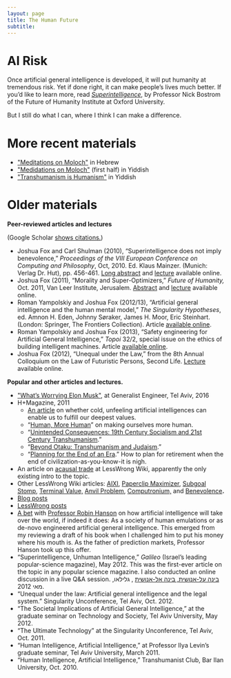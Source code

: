 ```yaml
---
layout: page
title: The Human Future
subtitle:
---
```

AI Risk
=======

Once artificial general intelligence is developed, it will put humanity at tremendous risk. Yet if done right, it can make people’s lives much better. If you’d like to learn more, read [_Superintelligence_](https://en.wikipedia.org/wiki/Superintelligence:_Paths,_Dangers,_Strategies), by Professor Nick Bostrom of the Future of Humanity Institute at Oxford University.

But I still do what I can, where I think I can make a difference. 

# More recent materials
* ["Meditations on Moloch"](https://rationality.co.il/slatestarcodex/meditations-on-moloch/) in Hebrew
* ["Medidations on Moloch"](https://joshuafox.com/yiddish/%D7%94%D7%99%D7%A8%D7%94%D7%95%D7%A8%D7%99%D7%9D%20%D7%90%D7%B1%D7%A3%20%D7%9E%D6%B9%D7%9C%D6%B6%D7%9A/) (first half) in Yiddish
* ["Transhumanism is Humanism"](https://joshuafox.com/yiddish/%D7%98%D7%A8%D7%90%D6%B7%D7%A0%D7%A1%D7%94%D7%95%D7%9E%D7%90%D6%B7%D7%A0%D7%99%D7%96%D7%9D%20%D7%90%D7%99%D7%96%20%D7%94%D7%95%D7%9E%D7%90%D6%B7%D7%A0%D7%99%D7%96%D7%9D/) in Yiddish
 
# Older materials
**Peer-reviewed articles and lectures**

(Google Scholar [shows citations.](https://scholar.google.com/citations?hl=en&user=d0FLp-q9vFEC&view_op=list_works&pagesize=100))

*   Joshua Fox and Carl Shulman (2010), “Superintelligence does not imply benevolence,” _Proceedings of the VIII European Conference on Computing and Philosophy_, Oct, 2010. Ed. Klaus Mainzer. (Munich: Verlag Dr. Hut), pp. 456-461. [Long abstract](/wp-content/uploads/2014/10/FoxShulman_SuperintelligenceBenevolence.pdf) and [lecture](https://www.youtube.com/watch?v=S-BkGEh806M)  available online.
*   Joshua Fox (2011), “Morality and Super-Optimizers,” _Future of Humanity,_ Oct. 2011, Van Leer Institute, Jerusalem. [Abstract](https://adarti.blogspot.com/2011/10/lets-not-anthropomorphize-morality-and.html) and [lecture](https://adarti.blogspot.com/2011/10/lets-not-anthropomorphize-morality-and.html) available online.
*   Roman Yampolskiy and Joshua Fox (2012/13), “Artificial general intelligence and the human mental model,” _The Singularity Hypotheses_, ed. Amnon H. Eden, Johnny Søraker, James H. Moor, Eric Steinhart. (London: Springer, The Frontiers Collection). Article [available online](/wp-content/uploads/2014/10/YampolskiyFox__AGIAndTheHumanModel.pdf).
*   Roman Yampolskiy and Joshua Fox (2013), “Safety engineering for Artificial General Intelligence,” _Topoi_ 32/2, special issue on the ethics of building intelligent machines. Article [available online](https://intelligence.org/files/SafetyEngineering.pdf).
*   Joshua Fox (2012), “Unequal under the Law,” from the 8th Annual Colloquium on the Law of Futuristic Persons, Second Life. [Lecture](https://www.youtube.com/watch?v=RIlx520ACR0) available online.

**Popular and other articles and lectures.**

*   ["What’s Worrying Elon Musk"](https://www.youtube.com/watch?v=rkN2iIozniw), at Generalist Engineer, Tel Aviv, 2016
*   H+Magazine, 2011
    *   [An article](/wp-content/uploads/2011/02/HPlusOKCupid.pdf) on whether cold, unfeeling artificial intelligences can enable us to fulfill our deepest values.
    *   “[Human, More Human](/wp-content/uploads/2011/05/HPlusHuman.pdf)” on making ourselves more human.
    *   “[Unintended Consequences: 19th Century Socialism and 21st Century Transhumanism](/content/hplus/Unintended.pdf).”
    *   “[Beyond Otaku: Transhumanism and Judaism](/wp-content/uploads/2011/08/HPlusMag-Otaku.pdf).”
    *   “[Planning for the End of an Era](/content/hplus/PlanningEnd.pdf).” How to plan for retirement when the end of civilization-as-you-know-it is nigh.
*   An  article on [acausal trade](https://wiki.lesswrong.com/wiki/Acausal_trade) at LessWrong Wiki, apparently the only existing intro to the topic.
*   Other LessWrong Wiki articles:  [AIXI](https://wiki.lesswrong.com/wiki/AIXI), [Paperclip Maximizer](https://wiki.lesswrong.com/wiki/Paperclip_maximizer), [Subgoal Stomp](https://wiki.lesswrong.com/wiki/Subgoal_stomp), [Terminal Value,](https://wiki.lesswrong.com/wiki/Terminal_value) [Anvil Problem](https://wiki.lesswrong.com/wiki/Anvil_problem),  [Computronium,](https://wiki.lesswrong.com/wiki/Computronium) and [Benevolence](https://wiki.lesswrong.com/wiki/Benevolence)**.**
*   [Blog posts](https://adarti.blogspot.com/search/label/singularity)
*    [LessWrong posts](https://lesswrong.com/user/JoshuaFox/submitted/)
*   [A bet](https://www.overcomingbias.com/2013/08/em-vs-non-agi-bet.html) with [Professor Robin Hanson](https://en.wikipedia.org/wiki/Robin_Hanson) on how artificial intelligence will take over the world, if indeed it does: As a society of human emulations or as de-novo engineered artificial general intelligence. This emerged from my reviewing a draft of his book when I challenged him to put his money where his mouth is. As the father of prediction markets, Professor Hanson took up this offer.
*   “Superintelligence, Unhuman Intelligence,” _Galileo_ (Israel’s leading popular-science magazine), May 2012. This was the first-ever article on the topic in any popular science magazine.  I also conducted an online discussion in a live Q&A session. [בינה על-אנושית, בינה אל-אנושית](/wp-content/uploads/2014/10/Fox-Galileo-FAI-article.pdf) , גלילאו, מאי 2012.
*   “Unequal under the law: Artificial general intelligence and the legal system.” Singularity Unconference, Tel Aviv, Oct. 2012.
*   “The Societal Implications of Artificial General Intelligence,” at the graduate seminar on Technology and Society, Tel Aviv University, May 2012.
*   “The Ultimate Technology” at the Singularity Unconference, Tel Aviv, Oct. 2011.
*   “Human Intelligence, Artificial Intelligence,” at Professor Ilya Levin’s  graduate seminar, Tel Aviv University, March 2011.
*   “Human Intelligence, Artificial Intelligence,” Transhumanist Club, Bar Ilan University, Oct. 2010.
